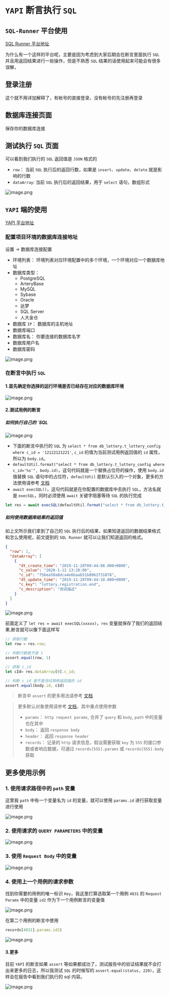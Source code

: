 # `YAPI` 断言执行 `SQL`

## `SQL-Runner` 平台使用

[SQL Runner 平台地址](http://172.25.17.59:7111/html/login.html)

为什么有一个这样的平台呢，主要是因为考虑到大家后期会在断言里面执行 `SQL` 并且用返回结果进行一些操作，但是不熟悉 `SQL` 结果的话使用起来可能会有很多误解，

## 登录注册

这个就不用详加解释了，有帐号的直接登录，没有帐号的先注册再登录

## 数据库连接页面

保存你的数据库连接

## 测试执行 `SQL` 页面

可以看到我们执行的 `SQL` 返回值是 `JSON` 格式的

- `row`： 当前 `SQL` 执行后的返回行数，如果是 `insert`、`update`、`delete` 就是影响的行数
- `dataArray`: 当前 `SQL` 执行后的返回结果，用于 `select` 语句，数组形式

![image.png](http://bed.thunisoft.com:9000/ibed/2020/02/14/9KieJUzJo.png)

## `YAPI` 端的使用

[YAPI 平台地址](http://yapi.thunisoft.com/)

### 配置项目环境的数据库连接地址

设置 -> 数据库连接配置

- 环境列表： 环境列表对应环境配置中的多个环境，一个环境对应一个数据库地址
- 数据库类型：
  - PostgreSQL
  - ArteryBase
  - MySQL
  - Sybase
  - Oracle
  - 达梦
  - SQL Server
  - 人大金仓
- 数据库 `IP`： 数据库的主机地址
- 数据库端口
- 数据库名： 你要连接的数据库名字
- 数据库用户名
- 数据库密码

![image.png](http://bed.thunisoft.com:9000/ibed/2020/02/14/9Kilck83N.png)

### 在断言中执行 `SQL`

#### 1.首先确定你选择的运行环境是否已经存在对应的数据库环境

![image.png](http://bed.thunisoft.com:9000/ibed/2020/02/14/9Kiqn98RF.png)

#### 2.测试用例的断言

##### 如何执行自己的 `SQL

![image.png](http://bed.thunisoft.com:9000/ibed/2020/02/14/9KlHLKS9I.png)

- 下面的断言中执行的 `SQL` 为 `select * from db_lottery.t_lottery_config where c_id = '12122121221'`, `c_id` 的值为当前测试用例返回值的 `id` 属性，所以为 `body.id`。
- `defaultUtil.format("select * from db_lottery.t_lottery_config where c_id='%s'", body.id)`，这句代码就是一个替换占位符的操作，使用 `body.id` 值替换 `SQL` 语句中的占位符，`defaultUtil` 是默认引入的一个对象，更多的方法使用请参考 [文档](https://nodejs.org/api/util.html)
- `await execSQL()`，这句代码就是在你配置的数据库中去执行 `SQL`，方法名就是 `execSQL`，同时必须使用 `await` 关键字阻塞等待 `SQL` 的执行完成

```JavaScript
let res = await execSQL(defaultUtil.format("select * from db_lottery.t_lottery_config where c_id='%s'", body.id))
```

##### 如何使用数据库结果的返回值

如上文所示我们拿到了自己的 `SQL` 执行后的结果，如果知道返回的数据结果格式和怎么使用呢，前文提到的 `SQL Runner` 就可以让我们知道返回的格式。

```json
{
  "row": 1,
  "dataArray": [
    {
      "dt_create_time": "2019-11-28T09:44:08.000+0000",
      "c_value": "2020-1-12 13:20:00",
      "c_id": "f56ea50a8dca4e6baab51b8962f31078",
      "dt_update_time": "2019-11-28T09:44:10.000+0000",
      "c_key": "lottery.registration.end",
      "c_description": "测试描述"
    }
  ]
}
```

![image.png](http://bed.thunisoft.com:9000/ibed/2020/02/14/9KldxuP3I.png)

前面定义了 `let res = await execSQL(xxxxx)`，`res` 变量就保存了我们的返回结果,断言就可以像下面这样写

```JavaScript
// 获取行数
let row = res.row;

// 判断行数是不是 1
assert.equal(row, 1)

// 获取 c_id
let cId= res.dataArray[0].c_id;

// 判断 c_id 是不是测试用例返回值的 id
assert.equal(body.id, cId)

```

> 断言中 `assert` 的更多用法请参考 [文档](http://nodejs.cn/api/assert.html)

> 更多默认对象使用请参考 [文档](http://172.16.16.66:9999/documents/case.html#%e6%96%ad%e8%a8%80%e8%84%9a%e6%9c%ac%e5%85%ac%e5%85%b1%e5%8f%98%e9%87%8f)，其中重点使用参数
>
>- `params`： `http request params`, 合并了 `query` 和 `body`, `path` 中的变量也在其中
>- `body`： 返回 `response body`
>- `header`： 返回 `response header`
>- `records`： 记录的 `http` 请求信息，假设需要获取 `key` 为 `555` 的接口参数或者响应数据，可通过 `records[555].params` 或 `records[555].body` 获取

## 更多使用示例

### 1. 使用请求路径中的 `path` 变量

这里我 `path` 中有一个变量名为 `id` 的变量，就可以使用 `params.id` 进行获取变量进行使用

![image.png](http://bed.thunisoft.com:9000/ibed/2020/02/14/9KouoPkUj.png)

### 2. 使用请求的 `QUERY PARAMETERS` 中的变量

![image.png](http://bed.thunisoft.com:9000/ibed/2020/02/14/9KoyiE8VF.png)

### 3. 使用 `Request Body` 中的变量

![image.png](http://bed.thunisoft.com:9000/ibed/2020/02/14/9Kp1xr2sz.png)

### 4. 使用上一个用例的请求参数

找到你需要的用例的唯一标识 `Key`，我这里打算选取第一个用例 `4831` 的 `Request Params` 中的变量 `id2` 作为下一个用例断言的变量值

![image.png](http://bed.thunisoft.com:9000/ibed/2020/02/14/9KpB1vhi5.png)

在第二个用例的断言中使用

```JavaScript
records[4831].params.id2)
```

![image.png](http://bed.thunisoft.com:9000/ibed/2020/02/14/9KpEdAoCn.png)

#### 3.更多

目前 `YAPI` 的断言如果 `assert` 等如果都成功了，测试报告中的验证结果就不会打出来更多的日志，所以我测试 `SQL` 的时候写的 `assert.equal(status, 220)`，这样会在报告中看到我们执行的 sql 内容。

![image.png](http://bed.thunisoft.com:9000/ibed/2020/02/14/9KpHoBWwD.png)